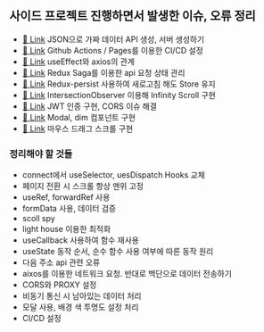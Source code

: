 ## 사이드 프로젝트 진행하면서 발생한 이슈, 오류 정리

- [🔗 Link](https://github.com/dongwonnn/TIL/blob/main/21.01/01.27.md) JSON으로 가짜 데이터 API 생성, 서버 생성하기
- [🔗 Link](https://github.com/dongwonnn/TIL/blob/main/21.01/01.28.md) Github Actions / Pages를 이용한 CI/CD 설정
- [🔗 Link](https://github.com/dongwonnn/TIL/blob/main/21.01/03.05.md) useEffect와 axios의 관계
- [🔗 Link](https://github.com/dongwonnn/TIL/blob/main/21.03/03.17.md) Redux Saga를 이용한 api 요청 상태 관리
- [🔗 Link](https://github.com/dongwonnn/TIL/blob/main/21.03/03.25.md) Redux-persist 사용하여 새로고침 해도 Store 유지
- [🔗 Link](https://github.com/dongwonnn/TIL/blob/main/21.03/03.30.md) IntersectionObserver 이용해 Infinity Scroll 구현
- [🔗 Link](https://github.com/dongwonnn/TIL/blob/main/21.03/04.02.md) JWT 인증 구현, CORS 이슈 해결
- [🔗 Link](https://github.com/dongwonnn/TIL/blob/main/21.03/04.10.md) Modal, dim 컴포넌트 구현
- [🔗 Link](https://github.com/dongwonnn/TIL/blob/main/21.03/04.21.md) 마우스 드래그 스크롤 구현

### 정리해야 할 것들

- connect에서 useSelector, uesDispatch Hooks 교체
- 페이지 전환 시 스크롤 항상 맨위 고정
- useRef, forwardRef 사용
- formData 사용, 데이터 검증
- scoll spy
- light house 이용한 최적화
- useCallback 사용하여 함수 재사용
- useState 동작 순서, 순수 함수 사용 여부에 따른 동작 원리
- 다음 주소 api 관련 오류
- aixos를 이용한 네트워크 요청. 반대로 백단으로 데이터 전송하기
- CORS와 PROXY 설정
- 비동기 통신 시 남아있는 데이터 처리
- 모달 사용, 배경 색 투명도 설정 처리
- CI/CD 설정
